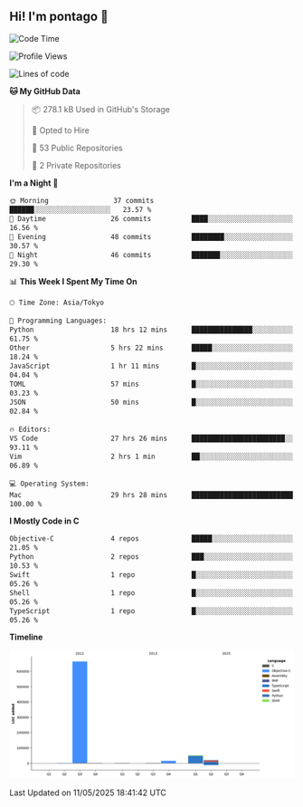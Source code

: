 ## Hi! I'm pontago 👋

<!--START_SECTION:waka-->
![Code Time](http://img.shields.io/badge/Code%20Time-199%20hrs%2053%20mins-blue)

![Profile Views](http://img.shields.io/badge/Profile%20Views-2-blue)

![Lines of code](https://img.shields.io/badge/From%20Hello%20World%20I%27ve%20Written-751.2%20thousand%20lines%20of%20code-blue)

**🐱 My GitHub Data** 

> 📦 278.1 kB Used in GitHub's Storage 
 > 
> 💼 Opted to Hire
 > 
> 📜 53 Public Repositories 
 > 
> 🔑 2 Private Repositories 
 > 
**I'm a Night 🦉** 

```text
🌞 Morning                37 commits          ██████░░░░░░░░░░░░░░░░░░░   23.57 % 
🌆 Daytime                26 commits          ████░░░░░░░░░░░░░░░░░░░░░   16.56 % 
🌃 Evening                48 commits          ████████░░░░░░░░░░░░░░░░░   30.57 % 
🌙 Night                  46 commits          ███████░░░░░░░░░░░░░░░░░░   29.30 % 
```


📊 **This Week I Spent My Time On** 

```text
🕑︎ Time Zone: Asia/Tokyo

💬 Programming Languages: 
Python                   18 hrs 12 mins      ███████████████░░░░░░░░░░   61.75 % 
Other                    5 hrs 22 mins       █████░░░░░░░░░░░░░░░░░░░░   18.24 % 
JavaScript               1 hr 11 mins        █░░░░░░░░░░░░░░░░░░░░░░░░   04.04 % 
TOML                     57 mins             █░░░░░░░░░░░░░░░░░░░░░░░░   03.23 % 
JSON                     50 mins             █░░░░░░░░░░░░░░░░░░░░░░░░   02.84 % 

🔥 Editors: 
VS Code                  27 hrs 26 mins      ███████████████████████░░   93.11 % 
Vim                      2 hrs 1 min         ██░░░░░░░░░░░░░░░░░░░░░░░   06.89 % 

💻 Operating System: 
Mac                      29 hrs 28 mins      █████████████████████████   100.00 % 
```

**I Mostly Code in C** 

```text
Objective-C              4 repos             █████░░░░░░░░░░░░░░░░░░░░   21.05 % 
Python                   2 repos             ███░░░░░░░░░░░░░░░░░░░░░░   10.53 % 
Swift                    1 repo              █░░░░░░░░░░░░░░░░░░░░░░░░   05.26 % 
Shell                    1 repo              █░░░░░░░░░░░░░░░░░░░░░░░░   05.26 % 
TypeScript               1 repo              █░░░░░░░░░░░░░░░░░░░░░░░░   05.26 % 
```



**Timeline**

![Lines of Code chart](https://raw.githubusercontent.com/pontago/pontago/main/assets/bar_graph.png)


 Last Updated on 11/05/2025 18:41:42 UTC
<!--END_SECTION:waka-->

